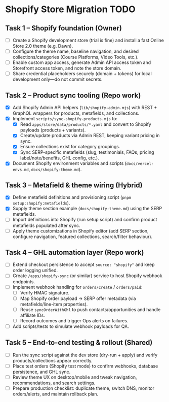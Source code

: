 # Shopify Store Migration TODO

## Task 1 – Shopify foundation (Owner)
- [ ] Create a Shopify development store (trial is fine) and install a fast Online Store 2.0 theme (e.g. Dawn).
- [ ] Configure the theme name, baseline navigation, and desired collections/categories (Course Platforms, Video Tools, etc.).
- [ ] Enable custom app access, generate Admin API access token and Storefront access token, and note the store domain.
- [ ] Share credential placeholders securely (domain + tokens) for local development only—do not commit secrets.

## Task 2 – Product sync tooling (Repo work)
- [x] Add Shopify Admin API helpers (`lib/shopify-admin.mjs`) with REST + GraphQL wrappers for products, metafields, and collections.
- [x] Implement `scripts/sync-shopify-products.mjs` to:
  - [x] Read `apps/store/data/products/*.yaml` and convert to Shopify payloads (products + variants).
  - [x] Create/update products via Admin REST, keeping variant pricing in sync.
  - [x] Ensure collections exist for category groupings.
  - [x] Sync SERP-specific metafields (slug, testimonials, FAQs, pricing label/note/benefits, GHL config, etc.).
- [x] Document Shopify environment variables and scripts (`docs/vercel-envs.md`, `docs/shopify-theme.md`).

## Task 3 – Metafield & theme wiring (Hybrid)
- [x] Define metafield definitions and provisioning script (`pnpm setup:shopify:metafields`).
- [x] Supply theme section example (`docs/shopify-theme.md`) using the SERP metafields.
- [ ] Import definitions into Shopify (run setup script) and confirm product metafields populated after sync.
- [ ] Apply theme customizations in Shopify editor (add SERP section, configure navigation, featured collections, search/filter behaviour).

## Task 4 – GHL automation layer (Repo work)
- [ ] Extend checkout persistence to accept `source: "shopify"` and keep order logging unified.
- [ ] Create `/apps/shopify-sync` (or similar) service to host Shopify webhook endpoints.
- [ ] Implement webhook handling for `orders/create` / `orders/paid`:
  - [ ] Verify HMAC signature.
  - [ ] Map Shopify order payload → SERP offer metadata (via metafields/line-item properties).
  - [ ] Reuse `syncOrderWithGhl` to push contacts/opportunities and handle affiliate IDs.
  - [ ] Record outcomes and trigger Ops alerts on failures.
- [ ] Add scripts/tests to simulate webhook payloads for QA.

## Task 5 – End-to-end testing & rollout (Shared)
- [ ] Run the sync script against the dev store (dry-run + apply) and verify products/collections appear correctly.
- [ ] Place test orders (Shopify test mode) to confirm webhooks, database persistence, and GHL sync.
- [ ] Review theme UX on desktop/mobile and tweak navigation, recommendations, and search settings.
- [ ] Prepare production checklist: duplicate theme, switch DNS, monitor orders/alerts, and maintain rollback plan.
